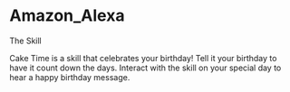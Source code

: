 # Amazon_Alexa

The Skill

Cake Time is a skill that celebrates your birthday! Tell it your birthday to have it count down the days. Interact with the skill on your special day to hear a happy birthday message.
